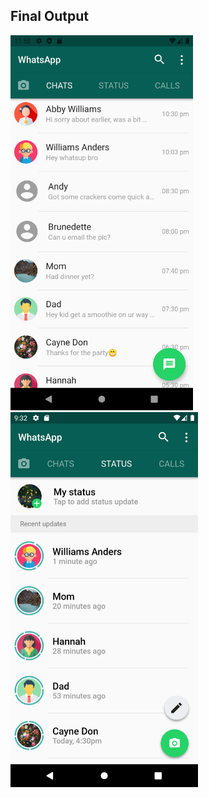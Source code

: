 
## Final Output

<img src="screenshots/WA chat Screen.png" width="292" height=auto> <img src="screenshots/WA status Screen.png" width="300" height=auto>


